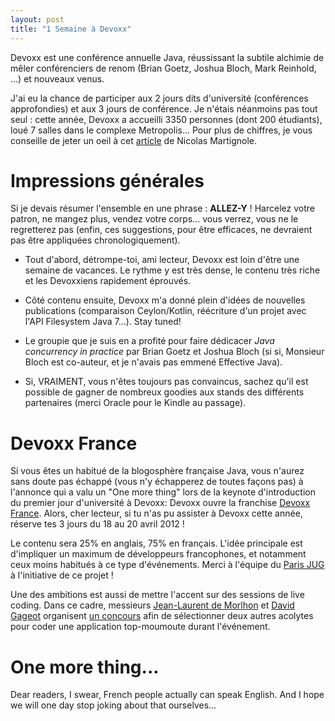 ```yaml
---
layout: post
title: "1 Semaine à Devoxx"
---
```

Devoxx est une conférence annuelle Java, réussissant la subtile alchimie
de mêler conférenciers de renom (Brian Goetz, Joshua Bloch, Mark Reinhold,
...​) et nouveaux venus.

J'ai eu la chance de participer aux 2 jours dits d'université
(conférences approfondies) et aux 3 jours de conférence. Je n'étais
néanmoins pas tout seul : cette année, Devoxx a accueilli 3350 personnes
(dont 200 étudiants), loué 7 salles dans le complexe Metropolis...​ Pour
plus de chiffres, je vous conseille de jeter un oeil à cet
[article](http://www.touilleur-express.fr/2011/11/15/devoxx-2011-who-are-those-angels/)
de Nicolas Martignole.

Impressions générales
=====================

Si je devais résumer l'ensemble en une phrase : **ALLEZ-Y** ! Harcelez
votre patron, ne mangez plus, vendez votre corps...​ vous verrez, vous
ne le regretterez pas (enfin, ces suggestions, pour être efficaces, ne
devraient pas être appliquées chronologiquement).


-   Tout d'abord, détrompe-toi, ami lecteur, Devoxx est loin d'être une
    semaine de vacances. Le rythme y est très dense, le contenu très
    riche et les Devoxxiens rapidement éprouvés.

-   Côté contenu ensuite, Devoxx m'a donné plein d'idées de nouvelles
    publications (comparaison Ceylon/Kotlin, réécriture d'un projet avec
    l'API Filesystem Java 7...​). Stay tuned!

-   Le groupie que je suis en a profité pour faire dédicacer *Java
    concurrency in practice* par Brian Goetz et Joshua Bloch (si si,
    Monsieur Bloch est co-auteur, et je n'avais pas emmené Effective
    Java).

-   Si, VRAIMENT, vous n'êtes toujours pas convaincus, sachez qu'il est
    possible de gagner de nombreux goodies aux stands des différents
    partenaires (merci Oracle pour le Kindle au passage).

Devoxx France
=============

Si vous êtes un habitué de la blogosphère française Java, vous n'aurez
sans doute pas échappé (vous n'y échapperez de toutes façons pas) à
l'annonce qui a valu un \"One more thing\" lors de la keynote
d'introduction du premier jour d'université à Devoxx: Devoxx ouvre la
franchise [Devoxx France](http://www.devoxx.com/display/FR12/Accueil).
Alors, cher lecteur, si tu n'as pu assister à Devoxx cette année,
réserve tes 3 jours du 18 au 20 avril 2012 !

Le contenu sera 25% en anglais, 75% en français. L'idée principale est
d'impliquer un maximum de développeurs francophones, et notamment ceux
moins habitués à ce type d'événements. Merci à l'équipe du [Paris
JUG](http://www.parisjug.org/xwiki/bin/view/Main/WebHome) à l'initiative
de ce projet !

Une des ambitions est aussi de mettre l'accent sur des sessions de live
coding. Dans ce cadre, messieurs [Jean-Laurent de
Morlhon](http://morlhon.net/blog/) et [David
Gageot](http://blog.javabien.net/) organisent [un
concours](http://www.code-story.net/) afin de sélectionner deux autres
acolytes pour coder une application top-moumoute durant l'événement.

One more thing...​
==================

Dear readers, I swear, French people actually can speak English. And I
hope we will one day stop joking about that ourselves...​